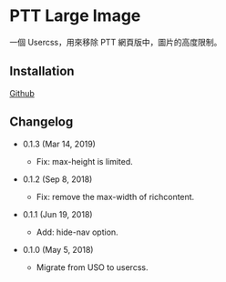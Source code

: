 PTT Large Image
===============

一個 Usercss，用來移除 PTT 網頁版中，圖片的高度限制。

Installation
------------

[Github](https://github.com/eight04/ptt-large-image/raw/master/ptt-large-image.user.css)

Changelog
---------

* 0.1.3 (Mar 14, 2019)

  - Fix: max-height is limited.

* 0.1.2 (Sep 8, 2018)

  - Fix: remove the max-width of richcontent.

* 0.1.1 (Jun 19, 2018)

  - Add: hide-nav option.

* 0.1.0 (May 5, 2018)

  - Migrate from USO to usercss.
  
